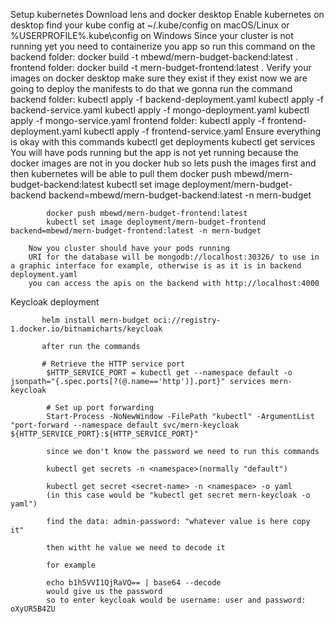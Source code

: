 Setup kubernetes
Download lens and docker desktop
Enable kubernetes on desktop
find your kube config at ~/.kube/config on macOS/Linux or %USERPROFILE%\.kube\config on Windows
Since your cluster is not running yet you need to containerize you app so run this command on the
backend folder: docker build -t mbewd/mern-budget-backend:latest .
frontend folder: docker build -t mern-budget-frontend:latest .
Verify your images on docker desktop make sure they exist
if they exist now we are going to deploy the manifests
to do that we gonna run the command
backend folder: kubectl apply -f backend-deployment.yaml
kubectl apply -f backend-service.yaml
kubectl apply -f mongo-deployment.yaml
kubectl apply -f mongo-service.yaml
frontend folder: kubectl apply -f frontend-deployment.yaml
kubectl apply -f frontend-service.yaml
Ensure everything is okay with this commands
kubectl get deployments
kubectl get services
You will have pods running but the app is not yet running because the docker images are not in you docker hub so lets push the images first and then kubernetes will be able to pull them
docker push mbewd/mern-budget-backend:latest
kubectl set image deployment/mern-budget-backend backend=mbewd/mern-budget-backend:latest -n mern-budget

            docker push mbewd/mern-budget-frontend:latest
            kubectl set image deployment/mern-budget-frontend backend=mbewd/mern-budget-frontend:latest -n mern-budget

        Now you cluster should have your pods running
        URI for the database will be mongodb://localhost:30326/ to use in a graphic interface for example, otherwise is as it is in backend deployment.yaml
        you can access the apis on the backend with http://localhost:4000

Keycloak deployment

           helm install mern-budget oci://registry-1.docker.io/bitnamicharts/keycloak

           after run the commands

           # Retrieve the HTTP service port
            $HTTP_SERVICE_PORT = kubectl get --namespace default -o jsonpath="{.spec.ports[?(@.name=='http')].port}" services mern-keycloak

            # Set up port forwarding
            Start-Process -NoNewWindow -FilePath "kubectl" -ArgumentList "port-forward --namespace default svc/mern-keycloak ${HTTP_SERVICE_PORT}:${HTTP_SERVICE_PORT}"

            since we don't know the password we need to run this commands

            kubectl get secrets -n <namespace>(normally "default")

            kubectl get secret <secret-name> -n <namespace> -o yaml
            (in this case would be "kubectl get secret mern-keycloak -o yaml")

            find the data: admin-password: "whatever value is here copy it"

            then witht he value we need to decode it

            for example

            echo b1h5VVI1QjRaVQ== | base64 --decode
            would give us the password
            so to enter keycloak would be username: user and password: oXyUR5B4ZU
